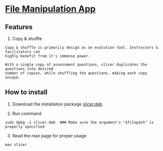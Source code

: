# [File Manipulation App](https://github.com/divinestylus/slicer)

## Features
1. Copy & shuffle

```
Copy & shuffle is primarily design as an evalution tool. Instructors & facilitators can 
highly benefit from it's immense power.

With a single copy of assessment questions, slicer duplicates the questions into desired 
number of copies, while shuffling the questions, making each copy unique.
```

## How to install
1. Download the installation package [slicer.deb](https://github.com/divinestylus/slicer/blob/main/slicer.deb)

2. Run command 
```
sudo dpkg -i slicer.deb  ### Make sure the argument's "$filepath" is properly specified 
```
3. Read the man page for proper usage
```
man slicer
```
